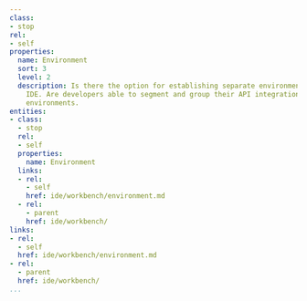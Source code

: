 ```yaml
---
class:
- stop
rel:
- self
properties:
  name: Environment
  sort: 3
  level: 2
  description: Is there the option for establishing separate environments within an
    IDE. Are developers able to segment and group their API integrations into multiple
    environments.
entities:
- class:
  - stop
  rel:
  - self
  properties:
    name: Environment
  links:
  - rel:
    - self
    href: ide/workbench/environment.md
  - rel:
    - parent
    href: ide/workbench/
links:
- rel:
  - self
  href: ide/workbench/environment.md
- rel:
  - parent
  href: ide/workbench/
...
```

